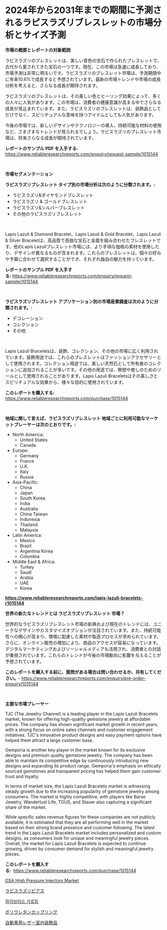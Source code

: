 <p><h1>2024年から2031年までの期間に予測されるラピスラズリブレスレットの市場分析とサイズ予測</h1></p><p><strong>市場の概要とレポートの対象範囲</strong></p>
<p><p>ラピスラズリのブレスレットは、美しい青色の宝石で作られたブレスレットで、古代から愛されてきた宝石の一つです。現在、この市場は急速に成長しており、市場予測は非常に明るいです。ラピスラズリのブレスレット市場は、予測期間中に年率10.6%で成長すると予想されています。最新の市場トレンドや市場の成長分析を考えると、さらなる成長が期待されます。</p><p>ラピスラズリのブレスレットは、その美しい色とヒーリング効果によって、多くの人々に人気があります。この市場は、消費者の健康意識が高まる中でさらなる成長が見込まれています。また、ラピスラズリのブレスレットは、装飾品としてだけでなく、スピリチュアルな意味を持つアイテムとしても人気があります。</p><p>今後の市場では、新しいデザインやテクノロジーの導入、持続可能な材料の使用など、さまざまなトレンドが見られるでしょう。ラピスラズリのブレスレット市場は、将来さらなる成長が期待されています。</p></p>
<p><strong>レポートのサンプル PDF を入手する:</strong> <a href="https://www.reliableresearchreports.com/enquiry/request-sample/1015144">https://www.reliableresearchreports.com/enquiry/request-sample/1015144</a></p>
<p>&nbsp;</p>
<p><strong>市場セグメンテーション</strong></p>
<p><strong>ラピスラズリブレスレット タイプ別の市場分析は次のように分類されます。:</strong></p>
<p><ul><li>ラピスラズリ&ダイヤモンドブレスレット</li><li>ラピスラズリ & ゴールドブレスレット</li><li>ラピスラズリ&シルバーブレスレット</li><li>その他のラピスラズリブレスレット</li></ul></p>
<p>&nbsp;</p>
<p><p>Lapis Lazuli & Diamond Bracelet、Lapis Lazuli & Gold Bracelet、Lapis Lazuli & Silver Braceletは、高品質で高価な宝石と金属を組み合わせたブレスレットです。他のLapis Lazuliブレスレット市場には、より手頃な価格の素材を使用したり、デザインが異なるものが含まれます。これらのブレスレットは、個々の好みや予算に合わせて選択することができ、それぞれ独自の魅力を持っています。</p></p>
<p><strong>レポートのサンプル PDF を入手する:</strong>&nbsp;<a href="https://www.reliableresearchreports.com/enquiry/request-sample/1015144">https://www.reliableresearchreports.com/enquiry/request-sample/1015144</a></p>
<p>&nbsp;</p>
<p><strong> ラピスラズリブレスレット アプリケーション別の市場産業調査は次のように分類されます。:</strong></p>
<p><ul><li>デコレーション</li><li>コレクション</li><li>その他</li></ul></p>
<p>&nbsp;</p>
<p><p>Lapis Lazuli Braceletsは、装飾、コレクション、その他の市場に広く利用されています。装飾用途では、これらのブレスレットはファッションアクセサリーとして使用されます。コレクション用途では、美しい天然石として所有者のコレクションに追加されることが多いです。その他の用途では、瞑想や癒しのためのツールとして使用されることがあります。Lapis Lazuli Braceletsはその美しさとスピリチュアルな効果から、様々な目的に使用されています。</p></p>
<p><strong>このレポートを購入する:</strong>&nbsp; <a href="https://www.reliableresearchreports.com/purchase/1015144">https://www.reliableresearchreports.com/purchase/1015144</a></p>
<p>&nbsp;</p>
<p><strong>地域に関して言えば、ラピスラズリブレスレット 地域ごとに利用可能なマーケットプレーヤーは次のとおりです。:</strong></p>
<p><ul>
    <li>
        North America:
        <ul>
            <li>United States</li>
            <li>Canada</li>
        </ul>
    </li>
    <li>
        Europe:
        <ul>
            <li>Germany</li>
            <li>France</li>
            <li>U.K.</li>
            <li>Italy</li>
            <li>Russia</li>
        </ul>
    </li>
    <li>
        Asia-Pacific:
        <ul>
            <li>China</li>
            <li>Japan</li>
            <li>South Korea</li>
            <li>India</li>
            <li>Australia</li>
            <li>China Taiwan</li>
            <li>Indonesia</li>
            <li>Thailand</li>
            <li>Malaysia</li>
        </ul>
    </li>
    <li>
        Latin America:
        <ul>
            <li>Mexico</li>
            <li>Brazil</li>
            <li>Argentina Korea</li>
            <li>Colombia</li>
        </ul>
    </li>
    <li>
        Middle East & Africa:
        <ul>
            <li>Turkey</li>
            <li>Saudi</li>
            <li>Arabia</li>
            <li>UAE</li>
            <li>Korea</li>
        </ul>
    </li>
    </ul></p>
<p><strong><a href="https://www.reliableresearchreports.com/lapis-lazuli-bracelets-r1015144">https://www.reliableresearchreports.com/lapis-lazuli-bracelets-r1015144</a></strong>&nbsp;</p>
<p><strong>世界の新たなトレンドとは ラピスラズリブレスレット 市場？</strong></p>
<p><p>世界的なラピスラズリブレスレット市場の新興および現在のトレンドには、ユニークなデザインやカスタマイズオプションが注目されています。また、持続可能性への関心が高まり、環境に配慮した素材や製造プロセスが求められています。さらに、オンライン販売の増加により、商品のアクセスが容易になっています。デジタルマーケティングおよびソーシャルメディアも活用され、消費者との対話が重視されています。これらのトレンドが今後の市場動向に影響を与えることが予想されています。</p></p>
<p><strong>このレポートを購入する前に、質問がある場合は問い合わせるか、共有してください。</strong>- <a href="https://www.reliableresearchreports.com/enquiry/pre-order-enquiry/1015144">https://www.reliableresearchreports.com/enquiry/pre-order-enquiry/1015144</a></p>
<p>&nbsp;</p>
<p><strong>主要な市場プレーヤー</strong></p>
<p><p>TJC (The Jewelry Channel) is a leading player in the Lapis Lazuli Bracelets market, known for offering high-quality gemstone jewelry at affordable prices. The company has shown significant market growth in recent years, with a strong focus on online sales channels and customer engagement initiatives. TJC's innovative product designs and easy payment options have helped them attract a large customer base.</p><p>Gemporia is another key player in the market known for its exclusive designs and premium quality gemstone jewelry. The company has been able to maintain its competitive edge by continuously introducing new designs and expanding its product range. Gemporia's emphasis on ethically sourced gemstones and transparent pricing has helped them gain customer trust and loyalty.</p><p>In terms of market size, the Lapis Lazuli Bracelets market is witnessing steady growth due to the increasing popularity of gemstone jewelry among consumers. The market is highly competitive, with players like Barse Jewelry, Wanderlust Life, TOUS, and Stauer also capturing a significant share of the market.</p><p>While specific sales revenue figures for these companies are not publicly available, it is estimated that they are all performing well in the market based on their strong brand presence and customer following. The latest trend in the Lapis Lazuli Bracelets market includes personalized and custom designs, as consumers look for unique and meaningful jewelry pieces. Overall, the market for Lapis Lazuli Bracelets is expected to continue growing, driven by consumer demand for stylish and meaningful jewelry pieces.</p></p>
<p><strong>このレポートを購入する:</strong>&nbsp;&nbsp;<a href="https://www.reliableresearchreports.com/purchase/1015144">https://www.reliableresearchreports.com/purchase/1015144</a></p>
<p><p><a href="https://github.com/arionmp/Market-Research-Report-List-2/blob/main/dsa-high-pressure-injectors-market.md">DSA High Pressure Injectors Market</a></p><p><a href="https://github.com/zjkmgcs938405/Market-Research-Report-List-1/blob/main/528844223698.md">ラピスラズリピアス</a></p><p><a href="https://github.com/KellyLyncyh543964/Market-Research-Report-List-1/blob/main/680978521471.md">하이브리드 가로등</a></p><p><a href="https://github.com/mohamedbakry57/Market-Research-Report-List-3/blob/main/599062823697.md">ポリウレタンカップリング</a></p><p><a href="https://medium.com/@a.d.michael1/%E8%87%AA%E5%8B%95%E8%BB%8A%E7%94%A8%E3%83%AC%E3%82%B6%E3%83%BC%E3%82%A2%E3%83%83%E3%83%97%E3%83%9B%E3%83%AB%E3%82%B9%E3%82%BF%E3%83%AA%E3%83%BC%E5%B8%82%E5%A0%B4%E3%81%AE%E5%88%86%E6%9E%90-%E3%82%B0%E3%83%AD%E3%83%BC%E3%83%90%E3%83%AB%E7%94%A3%E6%A5%AD%E3%81%AE%E8%A6%8B%E9%80%9A%E3%81%97%E3%81%A8%E4%BA%88%E6%B8%AC-2024%E5%B9%B4%E3%81%8B%E3%82%892031%E5%B9%B4-9e915cd4a719">自動車用レザー室内装飾品</a></p></p>